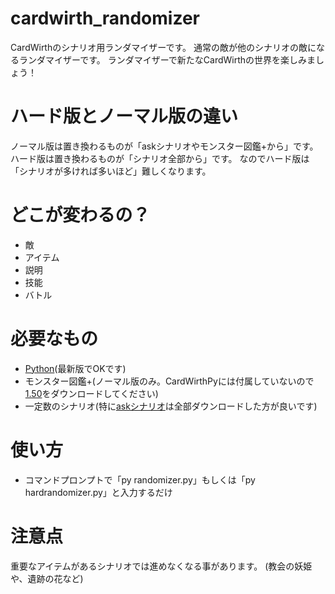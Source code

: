 # cardwirth_randomizer
CardWirthのシナリオ用ランダマイザーです。
通常の敵が他のシナリオの敵になるランダマイザーです。
ランダマイザーで新たなCardWirthの世界を楽しみましょう！

# ハード版とノーマル版の違い

ノーマル版は置き換わるものが「askシナリオやモンスター図鑑+から」です。
ハード版は置き換わるものが「シナリオ全部から」です。
なのでハード版は「シナリオが多ければ多いほど」難しくなります。

# どこが変わるの？
- 敵
- アイテム
- 説明
- 技能
- バトル

# 必要なもの
- [Python](https://www.python.org/)(最新版でOKです)
- モンスター図鑑+(ノーマル版のみ。CardWirthPyには付属していないので[1.50](https://cardwirth.net/office/download.php)をダウンロードしてください)
- 一定数のシナリオ(特に[askシナリオ](http://www.ask.sakura.ne.jp/CardWirth/Scenario/)は全部ダウンロードした方が良いです)

# 使い方

- コマンドプロンプトで「py randomizer.py」もしくは「py hardrandomizer.py」と入力するだけ

# 注意点
重要なアイテムがあるシナリオでは進めなくなる事があります。
(教会の妖姫や、遺跡の花など)